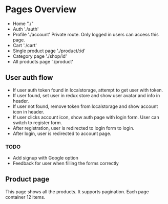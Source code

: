# Pages Overview

- Home "./"
- Auth './auth'
- Profile './account' Private route. Only logged in users can access this page.
- Cart './cart'
- Single product page './product/:id'
- Category page './shop/id'
- All products page './product'

## User auth flow
- If user auth token found in localstorage, attempt to get user with token.
- If user found, set user in redux store and show user avatar and info in header.
- If user not found, remove token from localstorage and show account icon in header.
- If user clicks account icon, show auth page with login form. User can switch to register form.
- After registration, user is redirected to login form to login.
- After login, user is redirected to account page.

### TODO
- Add signup with Google option
- Feedback for user when filling the forms correctly 


## Product page
This page shows all the products. It supports pagination. Each page container 12 items. 